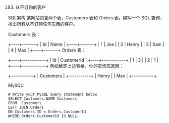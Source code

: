 183. 从不订购的客户

SQL架构
某网站包含两个表，Customers 表和 Orders 表。编写一个 SQL 查询，找出所有从不订购任何东西的客户。

Customers 表：

+----+-------+
| Id | Name  |
+----+-------+
| 1  | Joe   |
| 2  | Henry |
| 3  | Sam   |
| 4  | Max   |
+----+-------+
Orders 表：

+----+------------+
| Id | CustomerId |
+----+------------+
| 1  | 3          |
| 2  | 1          |
+----+------------+
例如给定上述表格，你的查询应返回：

+-----------+
| Customers |
+-----------+
| Henry     |
| Max       |
+-----------+

MySQL:

```mysql
# Write your MySQL query statement below
SELECT Customers.NAME Customers
FROM  Customers
LEFT JOIN Orders
ON Customers.ID = Orders.CustomerId
WHERE Orders.CustomerId IS NULL;
```